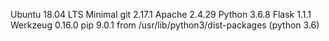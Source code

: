 Ubuntu 18.04 LTS Minimal
git 2.17.1
Apache 2.4.29
Python 3.6.8
Flask 1.1.1
Werkzeug 0.16.0
pip 9.0.1 from /usr/lib/python3/dist-packages (python 3.6)
